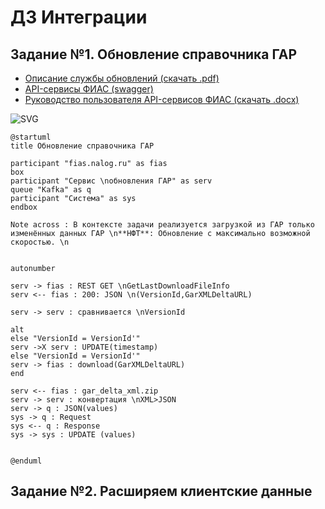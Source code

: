# ДЗ Интеграции
## Задание №1. Обновление справочника ГАР

- [Описание службы обновлений (скачать .pdf)](https://fias.nalog.ru/docs/Описание%20службы%20получения%20обновлений.pdf)
- [API-сервисы ФИАС (swagger)](https://fias-public-service.nalog.ru/api/spas/v2.0/swagger/index.html)
- [Руководство пользователя API-сервисов ФИАС (скачать .docx)](https://fias.nalog.ru/docs/SPASDesc%20v2.0.docx)

![SVG](https://www.plantuml.com/plantuml/svg/ZLDTJnD157sVNt7J5qiZ3V6nKO89I514muVXWOGCT20RjxljpYoYJu1H7oJYnxD6ZJzWHIi5PFqBT_wHPsQxQomnyMKwS_RSS-wPkPtIHYOcxOJ212PKn1_uArzmpiTypdti1jmdky-_x1vd07FxmeDdd16_uzVyKOWk58BDe2iZGxMjGEfc9CDukvcaDPAQ728sujs_UVo9-z0yve7TfxM8yr5VUpGqy29Q9JkYbwfKKUsEt7eeFTgxf0arUm21dvmLTO-rK57RsOk5s2YIcqciDRM8tn9Iv7pX-MT57V49Odxd3347XFxwE9uZxubzYduFm3egED_i7g0JBt5AZZ5ibw2JyxazT9_y1pI3HFODNs1zQP-HCoWFPTLQr6ZmU_x2dnkDrh-UWLmkrolEs7aNiCWzZFF1-iENdOBi_94WTydieNtLX8SGGgOcZjBEXag4SBTAuvF-YN0bYpDBopGximpYh3BpKflf-54Knh9zAmZLNBGL5nNNnyVBaciJ4oswlNHl0JNr1ohHGHpDjQ_EocJrxloq2erSMPmV--FaVrleRZXFI8OrA-yMAfK8MWqD2HLgl7c5qWsgzbTgfUvgARnoV_hcyapT11s5oUvqn_wllepJ7kQjZmR038bBuRTbijvsbFNTJjXy4dH7OnO3Xe0OTOn5Pf_pm8U4zgIxjQgWHyKrrdTac2ez9Z2u9RweUe2CX-0-n7GtZhGgUVYfqbCb8iGK6dV_xjy0)

```
@startuml
title Обновление справочника ГАР

participant "fias.nalog.ru" as fias
box
participant "Сервис \nобновления ГАР" as serv
queue "Kafka" as q
participant "Система" as sys
endbox

Note across : В контексте задачи реализуется загрузкой из ГАР только изменённых данных ГАР \n**НФТ**: Обновление с максимально возможной скоростью. \n


autonumber

serv -> fias : REST GET \nGetLastDownloadFileInfo
serv <-- fias : 200: JSON \n(VersionId,GarXMLDeltaURL)

serv -> serv : сравнивается \nVersionId

alt 
else "VersionId = VersionId'"
serv ->X serv : UPDATE(timestamp)
else "VersionId = VersionId'"
serv -> fias : download(GarXMLDeltaURL)
end

serv <-- fias : gar_delta_xml.zip
serv -> serv : конвертация \nXML>JSON
serv -> q : JSON(values)
sys -> q : Request
sys <-- q : Response
sys -> sys : UPDATE (values)


@enduml

```
## Задание №2. Расширяем клиентские данные




